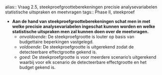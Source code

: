 alias:: Vraag 2.5, steekproefgrootteberekeningen precisie analysevariabelen statistische uitspraken en meetvragen
tags:: Phase II, steekproef

- **Aan de hand van steekproefgrootteberekeningen schat men in met welke precisie analysevariabelen ingeschat kunnen worden en welke statistische uitspraken men zal kunnen doen over de meetvragen.**
	- *onvoldoende:* De steekproefgrootte is louter op basis van budgettaire beperkingen vastgelegd.
	- *voldoende:* De steekproefgrootte is uitgerekend zodat de detecteerbare effectgrootte gekend is.
	- *goed:* De steekproefgrootte is voor meerdere scenario’s uitgerekend waarbij voor elk scenario de detecteerbare effectgrootte en het budget gekend is.